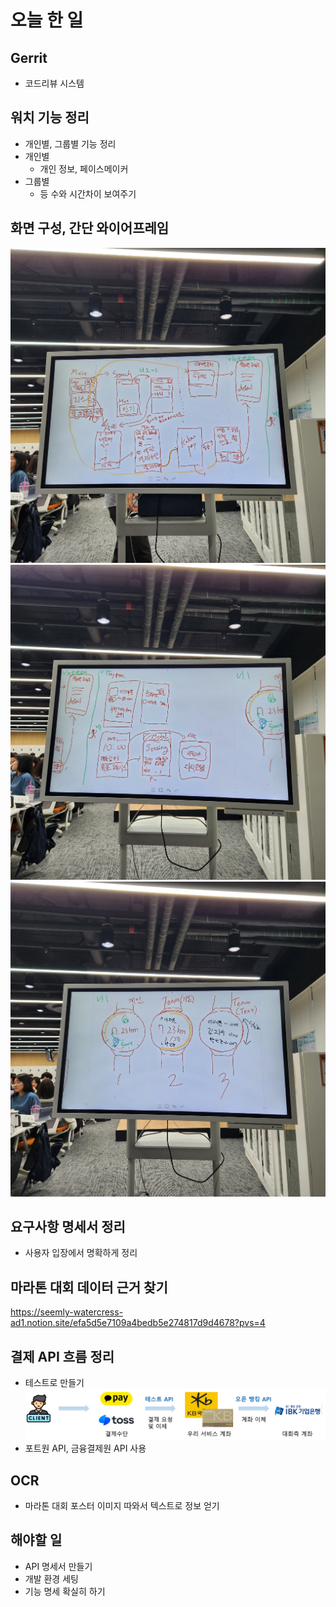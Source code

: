 # 오늘 한 일
## Gerrit
- 코드리뷰 시스템
## 워치 기능 정리
- 개인별, 그룹별 기능 정리
- 개인별
  - 개인 정보, 페이스메이커
- 그룹별
  - 등 수와 시간차이 보여주기
## 화면 구성, 간단 와이어프레임
![화면1.jpg](../src/%ED%99%94%EB%A9%B41.jpg)
![화면2.jpg](../src/%ED%99%94%EB%A9%B42.jpg)
![화면3.jpg](../src/%ED%99%94%EB%A9%B43.jpg)

## 요구사항 명세서 정리
- 사용자 입장에서 명확하게 정리

## 마라톤 대회 데이터 근거 찾기
https://seemly-watercress-ad1.notion.site/efa5d5e7109a4bedb5e274817d9d4678?pvs=4

## 결제 API 흐름 정리
- 테스트로 만들기
![결제API흐름.png](../src/%EA%B2%B0%EC%A0%9CAPI%ED%9D%90%EB%A6%84.png)
- 포트원 API, 금융결제원 API 사용
## OCR
- 마라톤 대회 포스터 이미지 따와서 텍스트로 정보 얻기

## 해야할 일 
- API 명세서 만들기
- 개발 환경 세팅
- 기능 명세 확실히 하기